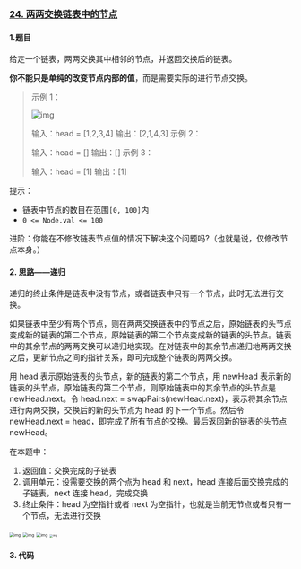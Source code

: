 ### [24. 两两交换链表中的节点](https://leetcode-cn.com/problems/swap-nodes-in-pairs/)

#### 1.题目

给定一个链表，两两交换其中相邻的节点，并返回交换后的链表。

**你不能只是单纯的改变节点内部的值**，而是需要实际的进行节点交换。

> 示例 1：
>
> ![img](https://assets.leetcode.com/uploads/2020/10/03/swap_ex1.jpg)
>
> 输入：head = [1,2,3,4]
> 输出：[2,1,4,3]
> 示例 2：
>
> 输入：head = []
> 输出：[]
> 示例 3：
>
> 输入：head = [1]
> 输出：[1]

提示：

- 链表中节点的数目在范围` [0, 100] `内
- `0 <= Node.val <= 100`


进阶：你能在不修改链表节点值的情况下解决这个问题吗?（也就是说，仅修改节点本身。）

#### 2. 思路——递归

递归的终止条件是链表中没有节点，或者链表中只有一个节点，此时无法进行交换。

如果链表中至少有两个节点，则在两两交换链表中的节点之后，原始链表的头节点变成新的链表的第二个节点，原始链表的第二个节点变成新的链表的头节点。链表中的其余节点的两两交换可以递归地实现。在对链表中的其余节点递归地两两交换之后，更新节点之间的指针关系，即可完成整个链表的两两交换。

用 head 表示原始链表的头节点，新的链表的第二个节点，用 newHead 表示新的链表的头节点，原始链表的第二个节点，则原始链表中的其余节点的头节点是 newHead.next。令 head.next = swapPairs(newHead.next)，表示将其余节点进行两两交换，交换后的新的头节点为 head 的下一个节点。然后令 newHead.next = head，即完成了所有节点的交换。最后返回新的链表的头节点 newHead。



在本题中：

1. 返回值：交换完成的子链表
2. 调用单元：设需要交换的两个点为 head 和 next，head 连接后面交换完成的子链表，next 连接 head，完成交换
3. 终止条件：head 为空指针或者 next 为空指针，也就是当前无节点或者只有一个节点，无法进行交换

<img src="https://pic.leetcode-cn.com/f32aeefa33ba8cd51d9a1e345cff30885f68681574ac22859be9f32619078d07-frame_00002.png" alt="img" style="zoom: 50%;" />

<img src="https://pic.leetcode-cn.com/128ad64e800b77294cb3b31ed6b97e3b60a786207a1216fee2e41781fa950b42-frame_00003.png" alt="img" style="zoom: 50%;" />

<img src="https://pic.leetcode-cn.com/3efd1a17cfe6d2f4bae900a126d77522d9190f2840d84b86875f193404def38c-frame_00004.png" alt="img" style="zoom: 50%;" />



<img src="https://pic.leetcode-cn.com/b1a9bb47561c0471b2d4b63b86e1ec35d776ba322eb0b77cb78e26ee9ac8bb63-frame_00005.png" alt="img" style="zoom:33%;" />

#### 3. 代码

```python

```

